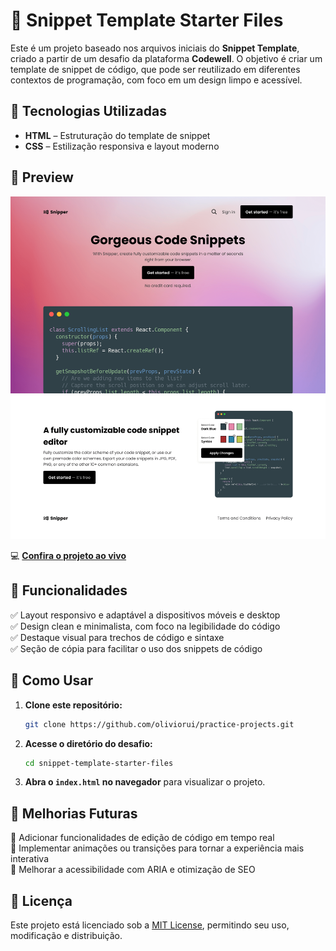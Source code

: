 # 📝 Snippet Template Starter Files  

Este é um projeto baseado nos arquivos iniciais do **Snippet Template**, criado a partir de um desafio da plataforma **Codewell**. O objetivo é criar um template de snippet de código, que pode ser reutilizado em diferentes contextos de programação, com foco em um design limpo e acessível.

## 🚀 Tecnologias Utilizadas  

- **HTML** – Estruturação do template de snippet  
- **CSS** – Estilização responsiva e layout moderno  

## 📸 Preview  

![Snippet Template Preview](./Design/Landing%20Page%20-%20Desktop%20View.png)  

💻 **[Confira o projeto ao vivo](https://oliviorui.github.io/practice-projects/html-css/snippet-template-starter-files/index.html)**

## 📌 Funcionalidades  

✅ Layout responsivo e adaptável a dispositivos móveis e desktop  
✅ Design clean e minimalista, com foco na legibilidade do código  
✅ Destaque visual para trechos de código e sintaxe  
✅ Seção de cópia para facilitar o uso dos snippets de código  

## 📂 Como Usar  

1. **Clone este repositório:**  
   ```bash
   git clone https://github.com/oliviorui/practice-projects.git
   ```  
2. **Acesse o diretório do desafio:**  
   ```bash
   cd snippet-template-starter-files
   ```  
3. **Abra o `index.html` no navegador** para visualizar o projeto.  

## 🔧 Melhorias Futuras  

🚀 Adicionar funcionalidades de edição de código em tempo real  
🚀 Implementar animações ou transições para tornar a experiência mais interativa  
🚀 Melhorar a acessibilidade com ARIA e otimização de SEO  

## 📜 Licença  

Este projeto está licenciado sob a [MIT License](LICENSE), permitindo seu uso, modificação e distribuição.